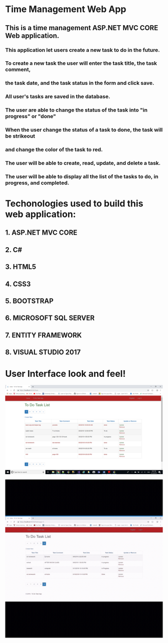 # Time Management Web App

## This is a time management ASP.NET MVC CORE Web application.

### This application let users create a new task to do in the future.
### To create a new task the user will enter the task title, the task comment,
### the task date, and the task status in the form and click save.
### All user's tasks are saved in the database.
### The user are able to change the status of the task into "in progress" or "done"
### When the user change the status of a task to done, the task will be strikeout 
### and change the color of the task to red.
### The user will be able to create, read, update, and delete a task.
### The user will be able to display all the list of the tasks to do, in progress, and completed.



# Techonologies used to build this web application:


## 1. ASP.NET MVC CORE
## 2. C#
## 3. HTML5
## 4. CSS3
## 5. BOOTSTRAP
## 6. MICROSOFT SQL SERVER
## 7. ENTITY FRAMEWORK
## 8. VISUAL STUDIO 2017

# User Interface look and feel!


![](Images/ToDoTaskList.png)

![](Images/ToDoTask2.gif)
